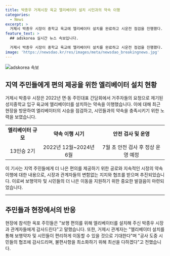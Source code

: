 ```yaml
---
title: 박종우 거제시장 육교 엘리베이터 설치 시민과의 약속 이행
categories:
  - News
excerpt: >
  거제시 박종우 시장이 중학교 육교에 엘리베이터 설치를 완료하고 시운전 점검을 진행했다. 시비 8억 원을 들여 13인승 규모의 엘리베이터 2기를 설치했으며, 이는 보행약자들의 이동 편의를 높이기 위한 조치다. 박 시장은 시민과의 약속을 이행하고 보행약자의 이동편의 향상을 약속했다. 지역 주민들은 이에 감사의 말을 전하며, 시 관계자는 엘리베이터 설치를 통해 시민들의 이동을 더욱 편리하게 할 것으로 기대했다.
feature_text: >
  ## adskorea 실시간 뉴스 속보입니다.

  거제시 박종우 시장이 중학교 육교에 엘리베이터 설치를 완료하고 시운전 점검을 진행했다. 시비 8억 원을 들여 13인승 규모의 엘리베이터 2기를 설치했으며, 이는 보행약자들의 이동 편의를 높이기 위한 조치다. 박 시장은 시민과의 약속을 이행하고 보행약자의 이동편의 향상을 약속했다. 지역 주민들은 이에 감사의 말을 전하며, 시 관계자는 엘리베이터 설치를 통해 시민들의 이동을 더욱 편리하게 할 것으로 기대했다.
image: 'https://newsdao.kr/res/images/meta/newsdao_breakingnews.jpg'
---
```


<p><img src="https://newsdao.kr/res/images/meta/newsdao_breakingnews.jpg" alt="adskorea 속보" /></p>

<h2 data-ke-size="size26">지역 주민들에게 편의 제공을 위한 엘리베이터 설치 현황</h2>

<p data-ke-size="size16">거제시 박종우 시장은 2022년 면·동 주민대표 간담회에서 거주자들의 요청으로 제기된 성지중학교 입구 육교에 엘리베이터를 설치하는 약속을 이행했습니다. 이에 대해 최근 현장을 방문하여 엘리베이터의 시승을 점검하고, 시민들과의 약속을 충족시키기 위한 노력을 보였습니다.</p>

<table>
    <tr>
        <td style="text-align: center; height: 17px;"><b>엘리베이터 규모</b></td>
        <td style="text-align: center; height: 17px;"><b>약속 이행 시기</b></td>
        <td style="text-align: center; height: 17px;"><b>안전 검사 및 운영</b></td>
    </tr>
    <tr>
        <td style="text-align: center; height: 17px;">13인승 2기</td>
        <td style="text-align: center; height: 17px;">2022년 12월~2024년 6월</td>
        <td style="text-align: center; height: 17px;">7월 초 안전 검사 후 정상 운영 예정</td>
    </tr>
</table>

<p data-ke-size="size16">이 기사는 지역 주민들에게 더 나은 편의를 제공하기 위한 공로와 지속적인 시정의 약속 이행에 대한 내용으로, 시장과 관계자들의 변함없는 지지와 협조를 받으며 추진되었습니다. 이로써 보행약자 및 시민들의 더 나은 이동을 지원하기 위한 중요한 발걸음이 마련되었습니다.</p>

<hr>

<h2 data-ke-size="size26">주민들과 현장에서의 반응</h2>

<p data-ke-size="size16">현장에 참석한 옥포 주민들은 "보행 편의를 위해 엘리베이터를 설치해 주신 박종우 시장과 관계자들에게 감사드린다"고 말했습니다. 또한, 거제시 관계자는 "엘리베이터 설치를 통해 보행약자 및 시민들이 편리하게 이동할 수 있을 것으로 기대한다"며 "공사 도중 시민들의 협조에 감사드리며, 불편사항을 최소화하기 위해 최선을 다하겠다"고 전했습니다.</p>

